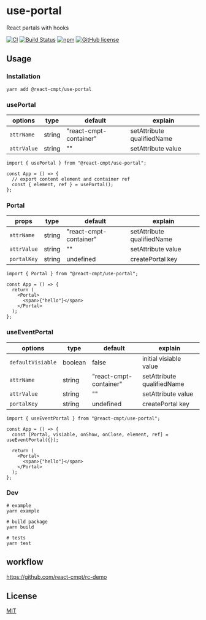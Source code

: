 # use-portal

React partals with hooks

[![CI](https://github.com/react-cmpt/use-portal/workflows/CI/badge.svg?branch=master)](https://github.com/react-cmpt/use-portal/actions?query=workflow%3ACI)
[![Build Status](https://travis-ci.org/react-cmpt/use-portal.svg?branch=master)](https://travis-ci.org/react-cmpt/use-portal)
[![npm](https://img.shields.io/npm/v/@react-cmpt/use-portal.svg)](https://www.npmjs.com/package/@react-cmpt/use-portal)
[![GitHub license](https://img.shields.io/github/license/react-cmpt/use-portal)](https://github.com/react-cmpt/use-portal/blob/master/LICENSE)

## Usage

### Installation

```shell
yarn add @react-cmpt/use-portal
```

### usePortal

| options     | type   | default                | explain                    |
| ----------- | ------ | ---------------------- | -------------------------- |
| `attrName`  | string | "react-cmpt-container" | setAttribute qualifiedName |
| `attrValue` | string | ""                     | setAttribute value         |

```tsx
import { usePortal } from "@react-cmpt/use-portal";

const App = () => {
  // export content element and container ref
  const { element, ref } = usePortal();
};
```

### Portal

| props       | type   | default                | explain                    |
| ----------- | ------ | ---------------------- | -------------------------- |
| `attrName`  | string | "react-cmpt-container" | setAttribute qualifiedName |
| `attrValue` | string | ""                     | setAttribute value         |
| `portalKey` | string | undefined              | createPortal key           |

```tsx
import { Portal } from "@react-cmpt/use-portal";

const App = () => {
  return (
    <Portal>
      <span>{"hello"}</span>
    </Portal>
  );
};
```

### useEventPortal

| options           | type    | default                | explain                    |
| ----------------- | ------- | ---------------------- | -------------------------- |
| `defaultVisiable` | boolean | false                  | initial visiable value     |
| `attrName`        | string  | "react-cmpt-container" | setAttribute qualifiedName |
| `attrValue`       | string  | ""                     | setAttribute value         |
| `portalKey`       | string  | undefined              | createPortal key           |

```tsx
import { useEventPortal } from "@react-cmpt/use-portal";

const App = () => {
  const [Portal, visiable, onShow, onClose, element, ref] = useEventPortal({});

  return (
    <Portal>
      <span>{"hello"}</span>
    </Portal>
  );
};
```

### Dev

```shell
# example
yarn example

# build package
yarn build

# tests
yarn test
```

## workflow

https://github.com/react-cmpt/rc-demo

## License

[MIT](./LICENSE)
